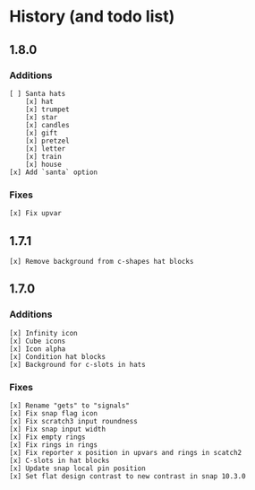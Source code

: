 # History (and todo list)

## 1.8.0
### Additions
    [ ] Santa hats
        [x] hat
        [x] trumpet
        [x] star
        [x] candles
        [x] gift
        [x] pretzel
        [x] letter
        [x] train
        [x] house
    [x] Add `santa` option
### Fixes
    [x] Fix upvar

## 1.7.1
    [x] Remove background from c-shapes hat blocks

## 1.7.0
### Additions
    [x] Infinity icon
    [x] Cube icons
    [x] Icon alpha
    [x] Condition hat blocks
    [x] Background for c-slots in hats
### Fixes
    [x] Rename "gets" to "signals"
    [x] Fix snap flag icon
    [x] Fix scratch3 input roundness
    [x] Fix snap input width
    [x] Fix empty rings
    [x] Fix rings in rings
    [x] Fix reporter x position in upvars and rings in scatch2
    [x] C-slots in hat blocks
    [x] Update snap local pin position
    [x] Set flat design contrast to new contrast in snap 10.3.0
